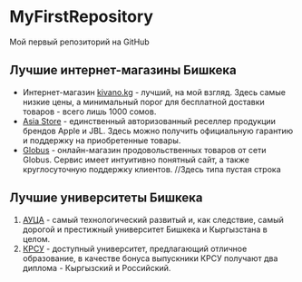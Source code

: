 # MyFirstRepository
Мой первый репозиторий на GitHub
## Лучшие интернет-магазины Бишкека
* Интернет-магазин [kivano.kg](kivano.kg) - лучший, на мой взгляд. Здесь самые низкие цены, а минимальный порог для бесплатной доставки товаров - всего лишь 1000 сомов.
* [Asia Store](asiastore.kg) - единственный авторизованный реселлер продукции брендов Apple и JBL. Здесь можно получить официальную гарантию и поддержку на приобретенные
товары.
* [Globus](globus.market.kg) - онлайн-магазин продовольственных товаров от сети Globus. Сервис имеет интуитивно понятный сайт, а также круглосуточную поддержку клиентов.
//Здесь типа пустая строка
## Лучшие университеты Бишкека
1. [АУЦА](auca.kg) - самый технологический развитый и, как следствие, самый дорогой и престижный
университет Бишкека и Кыргызстана в целом.
2. [КРСУ](krsu.kg) - доступный университет, предлагающий отличное образование, в качестве бонуса выпускники
КРСУ получают два диплома - Кыргызский и Российский.

